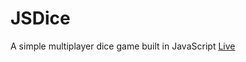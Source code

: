 # JSDice
A simple multiplayer dice game built in JavaScript
[Live]([https://github.com/PratikThoratNortheastern/JSDice](https://jsdice.vercel.app/)https://jsdice.vercel.app/)
